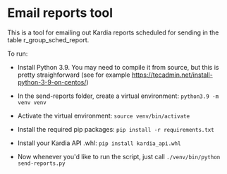 Email reports tool
==================

This is a tool for emailing out Kardia reports scheduled for sending in the table r_group_sched_report.

To run:

- Install Python 3.9. You may need to compile it from source, but this is pretty straighforward (see for example https://tecadmin.net/install-python-3-9-on-centos/)

- In the send-reports folder, create a virtual environment: `python3.9 -m venv venv`

- Activate the virtual environment: `source venv/bin/activate`

- Install the required pip packages: `pip install -r requirements.txt`

- Install your Kardia API .whl: `pip install kardia_api.whl`

- Now whenever you'd like to run the script, just call `./venv/bin/python send-reports.py`